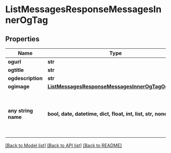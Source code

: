 # ListMessagesResponseMessagesInnerOgTag


## Properties
Name | Type | Description | Notes
------------ | ------------- | ------------- | -------------
**ogurl** | **str** |  | [optional] 
**ogtitle** | **str** |  | [optional] 
**ogdescription** | **str** |  | [optional] 
**ogimage** | [**ListMessagesResponseMessagesInnerOgTagOgImage**](ListMessagesResponseMessagesInnerOgTagOgImage.md) |  | [optional] 
**any string name** | **bool, date, datetime, dict, float, int, list, str, none_type** | any string name can be used but the value must be the correct type | [optional]

[[Back to Model list]](../README.md#documentation-for-models) [[Back to API list]](../README.md#documentation-for-api-endpoints) [[Back to README]](../README.md)


